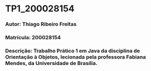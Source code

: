 # TP1_200028154
 ### Autor: Thiago Ribeiro Freitas
 ### Matrícula: 200028154
 ### Descrição: Trabalho Prático 1 em Java da disciplina de Orientação à Objetos, lecionada pela professora Fabiana Mendes, da Universidade de Brasília.
